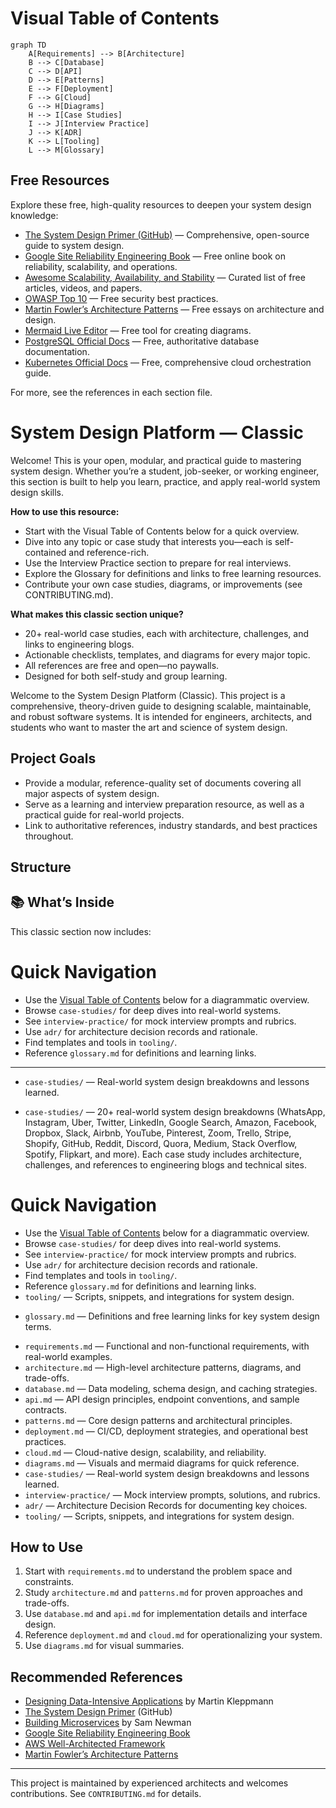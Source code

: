 # Visual Table of Contents

```mermaid
graph TD
	A[Requirements] --> B[Architecture]
	B --> C[Database]
	C --> D[API]
	D --> E[Patterns]
	E --> F[Deployment]
	F --> G[Cloud]
	G --> H[Diagrams]
	H --> I[Case Studies]
	I --> J[Interview Practice]
	J --> K[ADR]
	K --> L[Tooling]
	L --> M[Glossary]
```
## Free Resources

Explore these free, high-quality resources to deepen your system design knowledge:

- [The System Design Primer (GitHub)](https://github.com/donnemartin/system-design-primer) — Comprehensive, open-source guide to system design.
- [Google Site Reliability Engineering Book](https://sre.google/books/) — Free online book on reliability, scalability, and operations.
- [Awesome Scalability, Availability, and Stability](https://github.com/binhnguyennus/awesome-scalability) — Curated list of free articles, videos, and papers.
- [OWASP Top 10](https://owasp.org/www-project-top-ten/) — Free security best practices.
- [Martin Fowler’s Architecture Patterns](https://martinfowler.com/architecture/) — Free essays on architecture and design.
- [Mermaid Live Editor](https://mermaid.live/) — Free tool for creating diagrams.
- [PostgreSQL Official Docs](https://www.postgresql.org/docs/) — Free, authoritative database documentation.
- [Kubernetes Official Docs](https://kubernetes.io/docs/) — Free, comprehensive cloud orchestration guide.

For more, see the references in each section file.


# System Design Platform — Classic

Welcome! This is your open, modular, and practical guide to mastering system design. Whether you’re a student, job-seeker, or working engineer, this section is built to help you learn, practice, and apply real-world system design skills.

**How to use this resource:**
- Start with the Visual Table of Contents below for a quick overview.
- Dive into any topic or case study that interests you—each is self-contained and reference-rich.
- Use the Interview Practice section to prepare for real interviews.
- Explore the Glossary for definitions and links to free learning resources.
- Contribute your own case studies, diagrams, or improvements (see CONTRIBUTING.md).

**What makes this classic section unique?**
- 20+ real-world case studies, each with architecture, challenges, and links to engineering blogs.
- Actionable checklists, templates, and diagrams for every major topic.
- All references are free and open—no paywalls.
- Designed for both self-study and group learning.


Welcome to the System Design Platform (Classic). This project is a comprehensive, theory-driven guide to designing scalable, maintainable, and robust software systems. It is intended for engineers, architects, and students who want to master the art and science of system design.

## Project Goals
- Provide a modular, reference-quality set of documents covering all major aspects of system design.
- Serve as a learning and interview preparation resource, as well as a practical guide for real-world projects.
- Link to authoritative references, industry standards, and best practices throughout.

## Structure
## 📚 What’s Inside
This classic section now includes:
# Quick Navigation

- Use the [Visual Table of Contents](#visual-table-of-contents) below for a diagrammatic overview.
- Browse `case-studies/` for deep dives into real-world systems.
- See `interview-practice/` for mock interview prompts and rubrics.
- Use `adr/` for architecture decision records and rationale.
- Find templates and tools in `tooling/`.
- Reference `glossary.md` for definitions and learning links.

---
- `case-studies/` — Real-world system design breakdowns and lessons learned.
+ `case-studies/` — 20+ real-world system design breakdowns (WhatsApp, Instagram, Uber, Twitter, LinkedIn, Google Search, Amazon, Facebook, Dropbox, Slack, Airbnb, YouTube, Pinterest, Zoom, Trello, Stripe, Shopify, GitHub, Reddit, Discord, Quora, Medium, Stack Overflow, Spotify, Flipkart, and more). Each case study includes architecture, challenges, and references to engineering blogs and technical sites.
# Quick Navigation

- Use the [Visual Table of Contents](#visual-table-of-contents) below for a diagrammatic overview.
- Browse `case-studies/` for deep dives into real-world systems.
- See `interview-practice/` for mock interview prompts and rubrics.
- Use `adr/` for architecture decision records and rationale.
- Find templates and tools in `tooling/`.
- Reference `glossary.md` for definitions and learning links.
- `tooling/` — Scripts, snippets, and integrations for system design.
+ `glossary.md` — Definitions and free learning links for key system design terms.
- `requirements.md` — Functional and non-functional requirements, with real-world examples.
- `architecture.md` — High-level architecture patterns, diagrams, and trade-offs.
- `database.md` — Data modeling, schema design, and caching strategies.
- `api.md` — API design principles, endpoint conventions, and sample contracts.
- `patterns.md` — Core design patterns and architectural principles.
- `deployment.md` — CI/CD, deployment strategies, and operational best practices.
- `cloud.md` — Cloud-native design, scalability, and reliability.
- `diagrams.md` — Visuals and mermaid diagrams for quick reference.
- `case-studies/` — Real-world system design breakdowns and lessons learned.
- `interview-practice/` — Mock interview prompts, solutions, and rubrics.
- `adr/` — Architecture Decision Records for documenting key choices.
- `tooling/` — Scripts, snippets, and integrations for system design.

## How to Use
1. Start with `requirements.md` to understand the problem space and constraints.
2. Study `architecture.md` and `patterns.md` for proven approaches and trade-offs.
3. Use `database.md` and `api.md` for implementation details and interface design.
4. Reference `deployment.md` and `cloud.md` for operationalizing your system.
5. Use `diagrams.md` for visual summaries.

## Recommended References
- [Designing Data-Intensive Applications](https://dataintensive.net/) by Martin Kleppmann
- [The System Design Primer](https://github.com/donnemartin/system-design-primer) (GitHub)
- [Building Microservices](https://www.oreilly.com/library/view/building-microservices-2nd/9781492034018/) by Sam Newman
- [Google Site Reliability Engineering Book](https://sre.google/books/)
- [AWS Well-Architected Framework](https://aws.amazon.com/architecture/well-architected/)
- [Martin Fowler’s Architecture Patterns](https://martinfowler.com/architecture/)

---
This project is maintained by experienced architects and welcomes contributions. See `CONTRIBUTING.md` for details.